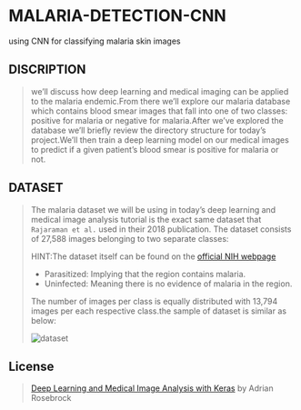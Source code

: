 # MALARIA-DETECTION-CNN
using CNN for classifying malaria skin images
## DISCRIPTION
>  we’ll discuss how deep learning and medical imaging can be applied to the malaria endemic.From there we’ll explore our malaria database which contains blood smear images that fall into one of two classes: positive for malaria or negative for malaria.After we’ve explored the database we’ll briefly review the directory structure for today’s project.We’ll then train a deep learning model on our medical images to predict if a given patient’s blood smear is positive for malaria or not.
>  
## DATASET
> The malaria dataset we will be using in today’s deep learning and medical image analysis tutorial is the exact same dataset that `Rajaraman et al.` used in their 2018 publication. The dataset consists of 27,588 images belonging to two separate classes:
>
> HINT:The dataset itself can be found on the [official NIH webpage](https://lhncbc.nlm.nih.gov/LHC-downloads/downloads.html#malaria-datasets)
> * Parasitized: Implying that the region contains malaria.
> * Uninfected: Meaning there is no evidence of malaria in the region.
> 
>  The number of images per class is equally distributed with 13,794 images per each respective class.the sample of dataset is similar as below:
>  
> ![dataset](https://user-images.githubusercontent.com/53394692/111433957-326c8300-8714-11eb-9c0b-9e23b8efc3d7.PNG)














































## License
> [Deep Learning and Medical Image Analysis with Keras](https://www.pyimagesearch.com/2018/12/03/deep-learning-and-medical-image-analysis-with-keras/) by Adrian Rosebrock



